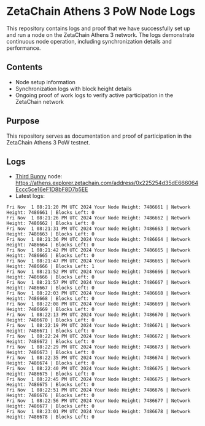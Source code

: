# ZetaChain Athens 3 PoW Node Logs
This repository contains logs and proof that we have successfully set up and run a node on the ZetaChain Athens 3 network. The logs demonstrate continuous node operation, including synchronization details and performance.

## Contents
- Node setup information
- Synchronization logs with block height details
- Ongoing proof of work logs to verify active participation in the ZetaChain network

## Purpose
This repository serves as documentation and proof of participation in the ZetaChain Athens 3 PoW testnet.

## Logs

- [Third Bunny](https://thirdbunny.xyz/) node: https://athens.explorer.zetachain.com/address/0x225254d35dE666064Eccc5ce16eF1D8bF8D7b5EE
- Latest logs:
```
Fri Nov  1 08:21:20 PM UTC 2024 Your Node Height: 7486661 | Network Height: 7486661 | Blocks Left: 0
Fri Nov  1 08:21:26 PM UTC 2024 Your Node Height: 7486662 | Network Height: 7486662 | Blocks Left: 0
Fri Nov  1 08:21:31 PM UTC 2024 Your Node Height: 7486663 | Network Height: 7486663 | Blocks Left: 0
Fri Nov  1 08:21:36 PM UTC 2024 Your Node Height: 7486664 | Network Height: 7486664 | Blocks Left: 0
Fri Nov  1 08:21:42 PM UTC 2024 Your Node Height: 7486665 | Network Height: 7486665 | Blocks Left: 0
Fri Nov  1 08:21:47 PM UTC 2024 Your Node Height: 7486665 | Network Height: 7486666 | Blocks Left: 1
Fri Nov  1 08:21:52 PM UTC 2024 Your Node Height: 7486666 | Network Height: 7486666 | Blocks Left: 0
Fri Nov  1 08:21:57 PM UTC 2024 Your Node Height: 7486667 | Network Height: 7486667 | Blocks Left: 0
Fri Nov  1 08:22:03 PM UTC 2024 Your Node Height: 7486668 | Network Height: 7486668 | Blocks Left: 0
Fri Nov  1 08:22:08 PM UTC 2024 Your Node Height: 7486669 | Network Height: 7486669 | Blocks Left: 0
Fri Nov  1 08:22:13 PM UTC 2024 Your Node Height: 7486670 | Network Height: 7486670 | Blocks Left: 0
Fri Nov  1 08:22:19 PM UTC 2024 Your Node Height: 7486671 | Network Height: 7486671 | Blocks Left: 0
Fri Nov  1 08:22:24 PM UTC 2024 Your Node Height: 7486672 | Network Height: 7486672 | Blocks Left: 0
Fri Nov  1 08:22:29 PM UTC 2024 Your Node Height: 7486673 | Network Height: 7486673 | Blocks Left: 0
Fri Nov  1 08:22:35 PM UTC 2024 Your Node Height: 7486674 | Network Height: 7486674 | Blocks Left: 0
Fri Nov  1 08:22:40 PM UTC 2024 Your Node Height: 7486675 | Network Height: 7486675 | Blocks Left: 0
Fri Nov  1 08:22:45 PM UTC 2024 Your Node Height: 7486675 | Network Height: 7486675 | Blocks Left: 0
Fri Nov  1 08:22:51 PM UTC 2024 Your Node Height: 7486676 | Network Height: 7486676 | Blocks Left: 0
Fri Nov  1 08:22:56 PM UTC 2024 Your Node Height: 7486677 | Network Height: 7486677 | Blocks Left: 0
Fri Nov  1 08:23:01 PM UTC 2024 Your Node Height: 7486678 | Network Height: 7486678 | Blocks Left: 0
```
